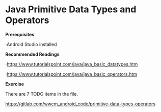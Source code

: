 
Java Primitive Data Types and Operators
=======================================

**Prerequisites**

⋅Android Studio installed


**Recommended Readings**

⋅https://www.tutorialspoint.com/java/java_basic_datatypes.htm

⋅https://www.tutorialspoint.com/java/java_basic_operators.htm

**Exercise**

There are 7 TODO items in the file.

https://gitlab.com/wwcm_android_code/primitive-data-types-operators
